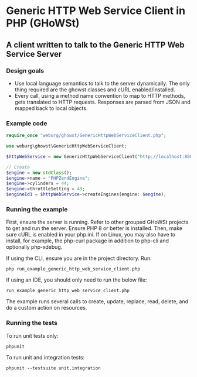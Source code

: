 # Generic HTTP Web Service Client in PHP (GHoWSt)

## A client written to talk to the Generic HTTP Web Service Server

### Design goals

- Use local language semantics to talk to the server dynamically. The only thing
  required are the ghowst classes and cURL enabled/installed.
- Every call, using a method name convention to map to HTTP methods, gets
  translated to HTTP requests. Responses are parsed from JSON and mapped back to
  local objects.

### Example code

```php
require_once "weburg/ghowst/GenericHttpWebServiceClient.php";

use weburg\ghowst\GenericHttpWebServiceClient;

$httpWebService = new GenericHttpWebServiceClient("http://localhost:8081/generichttpws");

// Create
$engine = new stdClass();
$engine->name = "PHPZendEngine";
$engine->cylinders = 44;
$engine->throttleSetting = 49;
$engineId1 = $httpWebService->createEngines(engine: $engine);
```

### Running the example

First, ensure the server is running. Refer to other grouped GHoWSt projects to
get and run the server. Ensure PHP 8 or better is installed. Then, make sure
cURL is enabled in your php.ini. If on Linux, you may also have to install, for
example, the php-curl package in addition to php-cli and optionally php-xdebug.

If using the CLI, ensure you are in the project directory. Run:

`php run_example_generic_http_web_service_client.php`

If using an IDE, you should only need to run the below file:

`run_example_generic_http_web_service_client.php`

The example runs several calls to create, update, replace, read, delete, and do
a custom action on resources.

### Running the tests

To run unit tests only:

`phpunit`

To run unit and integration tests:

`phpunit --testsuite unit,integration`
